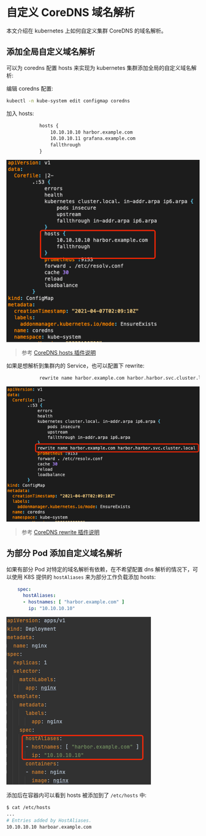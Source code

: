 # 自定义 CoreDNS 域名解析

本文介绍在 kubernetes 上如何自定义集群 CoreDNS 的域名解析。

## 添加全局自定义域名解析

可以为 coredns 配置 hosts 来实现为 kubernetes 集群添加全局的自定义域名解析:

编辑 coredns 配置:

```bash
kubectl -n kube-system edit configmap coredns
```

加入 hosts:

```txt
            hosts {
                10.10.10.10 harbor.example.com
                10.10.10.11 grafana.example.com
                fallthrough
            }
```

![](coredns-hosts.png)

> 参考 [CoreDNS hosts 插件说明](https://coredns.io/plugins/hosts/)

如果是想解析到集群内的 Service，也可以配置下 rewrite:

```txt
            rewrite name harbor.example.com harbor.harbor.svc.cluster.local
```

![](coredns-rewrite.png)

> 参考 [CoreDNS rewrite 插件说明](https://coredns.io/plugins/rewrite/)

## 为部分 Pod 添加自定义域名解析

如果有部分 Pod 对特定的域名解析有依赖，在不希望配置 dns 解析的情况下，可以使用 K8S 提供的 `hostAliases` 来为部分工作负载添加 hosts:

```yaml
    spec:
      hostAliases:
      - hostnames: [ "harbor.example.com" ]
        ip: "10.10.10.10"
```

![](coredns-host-aliases.png)

添加后在容器内可以看到 hosts 被添加到了 `/etc/hosts` 中:

```bash
$ cat /etc/hosts
...
# Entries added by HostAliases.
10.10.10.10	harboar.example.com
```